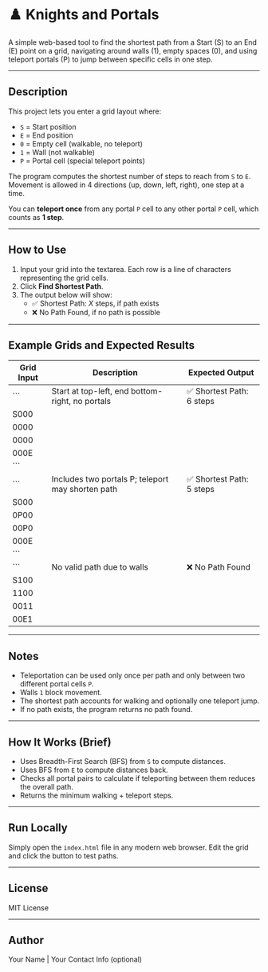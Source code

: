 # ♟️ Knights and Portals

A simple web-based tool to find the shortest path from a Start (S) to an End (E) point on a grid, navigating around walls (1), empty spaces (0), and using teleport portals (P) to jump between specific cells in one step.

---

## Description

This project lets you enter a grid layout where:

- `S` = Start position
- `E` = End position
- `0` = Empty cell (walkable, no teleport)
- `1` = Wall (not walkable)
- `P` = Portal cell (special teleport points)

The program computes the shortest number of steps to reach from `S` to `E`. Movement is allowed in 4 directions (up, down, left, right), one step at a time.

You can **teleport once** from any portal `P` cell to any other portal `P` cell, which counts as **1 step**.

---

## How to Use

1. Input your grid into the textarea. Each row is a line of characters representing the grid cells.
2. Click **Find Shortest Path**.
3. The output below will show:
   - ✅ Shortest Path: *X* steps, if path exists
   - ❌ No Path Found, if no path is possible

---

## Example Grids and Expected Results

| Grid Input                   | Description                      | Expected Output              |
|-----------------------------|--------------------------------|-----------------------------|
| ```                         | Start at top-left, end bottom-right, no portals | ✅ Shortest Path: 6 steps    |
| S000                        |                                |                             |
| 0000                        |                                |                             |
| 0000                        |                                |                             |
| 000E                        |                                |                             |
| ```                         |                                |                             |
| ```                         | Includes two portals P; teleport may shorten path | ✅ Shortest Path: 5 steps    |
| S000                        |                                |                             |
| 0P00                        |                                |                             |
| 00P0                        |                                |                             |
| 000E                        |                                |                             |
| ```                         |                                |                             |
| ```                         | No valid path due to walls     | ❌ No Path Found             |
| S100                        |                                |                             |
| 1100                        |                                |                             |
| 0011                        |                                |                             |
| 00E1                        |                                |                             |

---

## Notes

- Teleportation can be used only once per path and only between two different portal cells `P`.
- Walls `1` block movement.
- The shortest path accounts for walking and optionally one teleport jump.
- If no path exists, the program returns no path found.

---

## How It Works (Brief)

- Uses Breadth-First Search (BFS) from `S` to compute distances.
- Uses BFS from `E` to compute distances back.
- Checks all portal pairs to calculate if teleporting between them reduces the overall path.
- Returns the minimum walking + teleport steps.

---

## Run Locally

Simply open the `index.html` file in any modern web browser. Edit the grid and click the button to test paths.

---

## License

MIT License

---

## Author

Your Name | Your Contact Info (optional)

